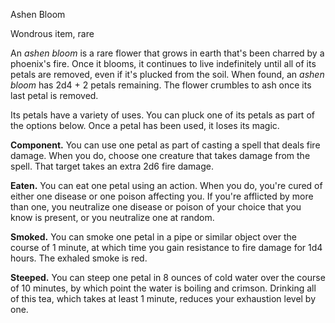 
Ashen Bloom

Wondrous item, rare

An _ashen bloom_ is a rare flower that grows in earth that's been charred by a phoenix's fire. Once it blooms, it continues to live indefinitely until all of its petals are removed, even if it's plucked from the soil. When found, an _ashen bloom_ has 2d4 + 2 petals remaining. The flower crumbles to ash once its last petal is removed.

Its petals have a variety of uses. You can pluck one of its petals as part of the options below. Once a petal has been used, it loses its magic.

**Component.** You can use one petal as part of casting a spell that deals fire damage. When you do, choose one creature that takes damage from the spell. That target takes an extra 2d6 fire damage.

**Eaten.** You can eat one petal using an action. When you do, you're cured of either one disease or one poison affecting you. If you're afflicted by more than one, you neutralize one disease or poison of your choice that you know is present, or you neutralize one at random.

**Smoked.** You can smoke one petal in a pipe or similar object over the course of 1 minute, at which time you gain resistance to fire damage for 1d4 hours. The exhaled smoke is red.

**Steeped.** You can steep one petal in 8 ounces of cold water over the course of 10 minutes, by which point the water is boiling and crimson. Drinking all of this tea, which takes at least 1 minute, reduces your exhaustion level by one.